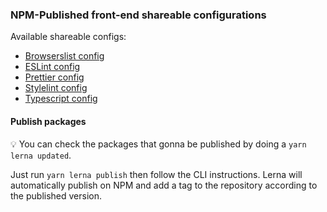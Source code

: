 ### NPM-Published front-end shareable configurations

Available shareable configs:

- [Browserslist config](./packages/browserslist-config)
- [ESLint config](./packages/eslint-config)
- [Prettier config](./packages/prettier-config)
- [Stylelint config](./packages/stylelint-config)
- [Typescript config](./packages/ts-config)

#### Publish packages

:bulb: You can check the packages that gonna be published by doing a `yarn lerna updated`.

Just run `yarn lerna publish` then follow the CLI instructions. Lerna will automatically
publish on NPM and add a tag to the repository according to the published version.
